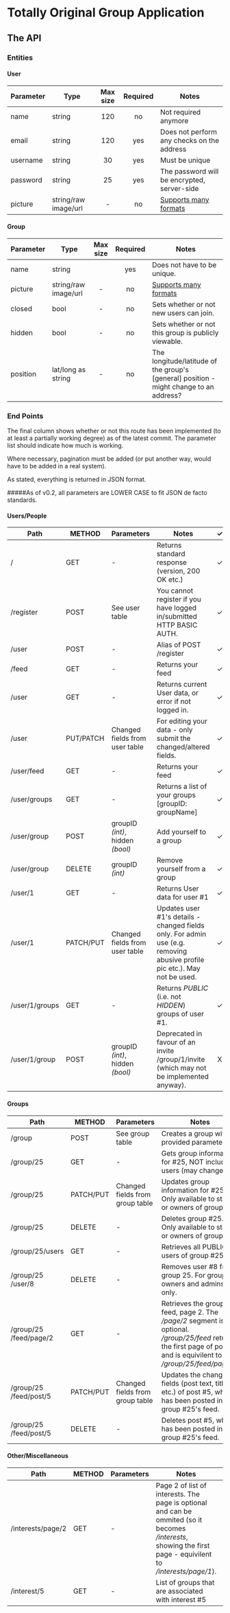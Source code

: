 # Totally Original Group Application

## The API

### Entities

#### User
| Parameter | Type                 | Max size | Required | Notes                                                                        |
|-----------|----------------------|:--------:|:--------:|------------------------------------------------------------------------------|
| name      | string               | 120      | no       | Not required anymore                                                         |
| email     | string               | 120      | yes      | Does not perform any checks on the address                                   |
| username  | string               | 30       | yes      | Must be unique                                                               |
| password  | string               | 25       | yes      | The password will be encrypted, server-side                                  |
| picture   | string/raw image/url | -        | no       | [Supports many formats](http://image.intervention.io/api/make#content)       |

#### Group
| Parameter | Type                 | Max size | Required | Notes                                                                                  |
|-----------|----------------------|:--------:|:--------:|----------------------------------------------------------------------------------------|
| name      | string               |          | yes      | Does not have to be unique.                                                            |
| picture   | string/raw image/url | -        | no       | [Supports many formats](http://image.intervention.io/api/make#content)                 |
| closed    | bool                 | -        | no       | Sets whether or not new users can join.                                                |
| hidden    | bool                 | -        | no       | Sets whether or not this group is publicly viewable.                                   |
| position  | lat/long as string   | -        | no       | The longitude/latitude of the group's [general] position - might change to an address? |

### End Points
The final column shows whether or not this route has been implemented (to at least a partially working degree) as of the latest commit. The parameter list should indicate how much is working.

Where necessary, pagination must be added (or put another way, would have to be added in a real system).

As stated, everything is returned in JSON format.

#####As of v0.2, all parameters are LOWER CASE to fit JSON de facto standards.

#### Users/People
| Path           | METHOD    | Parameters                                                           | Notes                                                                                                                     | ✓ |
|----------------|-----------|----------------------------------------------------------------------|---------------------------------------------------------------------------------------------------------------------------|:-:|
| /              | GET       | -                                                                    | Returns standard response (version, 200 OK etc.)                                                                          | ✓ |
| /register      | POST      | See user table                                                       | You cannot register if you have logged in/submitted HTTP BASIC AUTH.                                                      | ✓ |
| /user          | POST      | -                                                                    | Alias of POST /register                                                                                                   | ✓ |
| /feed          | GET       | -                                                                    | Returns your feed                                                                                                         | ✓ |
| /user          | GET       | -                                                                    | Returns current User data, or error if not logged in.                                                                     | ✓ |
| /user          | PUT/PATCH | Changed fields from user table                                       | For editing your data - only submit the changed/altered fields.                                                           | ✓ |
| /user/feed     | GET       | -                                                                    | Returns your feed                                                                                                         | ✓ |
| /user/groups   | GET       | -                                                                    | Returns a list of your groups [groupID: groupName]                                                                        | ✓ |
| /user/group    | POST      | groupID *(int)*, hidden *(bool)*                                     | Add yourself to a group                                                                                                   | ✓ |
| /user/group    | DELETE    | groupID *(int)*                                                      | Remove yourself from a group                                                                                              | ✓ |
| /user/1        | GET       | -                                                                    | Returns User data for user #1                                                                                             | ✓ |
| /user/1        | PATCH/PUT | Changed fields from user table                                       | Updates user #1's details - changed fields only. For admin use (e.g. removing abusive profile pic etc.). May not be used. | ✓ |
| /user/1/groups | GET       | -                                                                    | Returns *PUBLIC* (i.e. not *HIDDEN*) groups of user #1.                                                                   | ✓ |
| /user/1/group  | POST      | groupID *(int)*, hidden *(bool)*                                     | Deprecated in favour of an invite /group/1/invite (which may not be implemented anyway).                                  | X |

#### Groups
| Path                   | METHOD    | Parameters                       | Notes                                                                                                                                                               | ✓ |
|------------------------|-----------|----------------------------------|---------------------------------------------------------------------------------------------------------------------------------------------------------------------|:-:|
| /group                 | POST      | See group table                  | Creates a group with provided parameters.                                                                                                                           | ✓ |
| /group/25              | GET       | -                                | Gets group information for #25, NOT including users (may change).                                                                                                   | ✓ |
| /group/25              | PATCH/PUT | Changed fields from group table  | Updates group information for #25. Only available to staff or owners of groups.                                                                                     |   |
| /group/25              | DELETE    | -                                | Deletes group #25. Only available to staff or owners of groups.                                                                                                     |   |
| /group/25/users        | GET       | -                                | Retrieves all PUBLIC users of group #25                                                                                                                             |   |
| /group/25 /user/8      | DELETE    | -                                | Removes user #8 from group 25. For group owners and admins only.                                                                                                    |   |
| /group/25 /feed/page/2 | GET       | -                                | Retrieves the group feed, page 2. The */page/2* segment is optional. */group/25/feed* returns the first page of posts and is equivilent to */group/25/feed/page/1*. | ✓ |
| /group/25 /feed/post/5 | PATCH/PUT | Changed fields from group table  | Updates the changed fields (post text, title, etc.) of post #5, which has been posted in group #25's feed.                                                          |   |
| /group/25 /feed/post/5 | DELETE    | -                                | Deletes post #5, which has been posted in group #25's feed.                                                                                                         |   |

#### Other/Miscellaneous
| Path              | METHOD | Parameters | Notes                                                                                                                                                          | ✓ |
|-------------------|--------|------------|----------------------------------------------------------------------------------------------------------------------------------------------------------------|:-:|
| /interests/page/2 | GET    | -          | Page 2 of list of interests. The page is optional and can be ommited (so it becomes */interests*, showing the first page - equivilent to */interests/page/1*). |   |
| /interest/5       | GET    | -          | List of groups that are associated with interest #5                                                                                                            |   |
